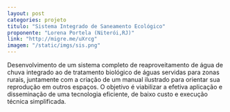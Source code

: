 ```yaml
---
layout: post
categories: projeto
titulo: "Sistema Integrado de Saneamento Ecológico"
proponente: "Lorena Portela (Niterói,RJ)"
link: "http://migre.me/uXrcg"
imagem: "/static/imgs/sis.png"
---
```


Desenvolvimento de um sistema completo de reaproveitamento de água de chuva integrado ao de tratamento biológico de águas servidas para zonas rurais, juntamente com a criação de um manual ilustrado para orientar sua reprodução em outros espaços. O objetivo é viabilizar a efetiva aplicação e disseminação de uma tecnologia eficiente, de baixo custo e execução técnica simplificada.
